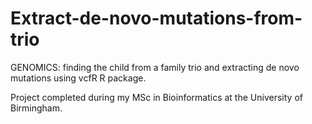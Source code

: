 # Extract-de-novo-mutations-from-trio
GENOMICS: finding the child from a family trio and extracting de novo mutations using vcfR R package.

Project completed during my MSc in Bioinformatics at the University of Birmingham.
